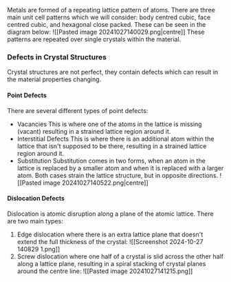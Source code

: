Metals are formed of a repeating lattice pattern of atoms. There are three main unit cell patterns which we will consider: body centred cubic, face centred cubic, and hexagonal close packed. These can be seen in the diagram below:
![[Pasted image 20241027140029.png|centre]]
These patterns are repeated over single crystals within the material.
### Defects in Crystal Structures
Crystal structures are not perfect, they contain defects which can result in the material properties changing.
#### Point Defects
There are several different types of point defects:
- Vacancies
	This is where one of the atoms in the lattice is missing (vacant) resulting in a strained lattice region around it.
- Interstitial Defects
	This is where there is an additional atom within the lattice that isn't supposed to be there, resulting in a strained lattice region around it.
- Substitution
	Substitution comes in two forms, when an atom in the lattice is replaced by a smaller atom and when it is replaced with a larger atom.
	Both cases strain the lattice structure, but in opposite directions.
![[Pasted image 20241027140522.png|centre]]
#### Dislocation Defects
Dislocation is atomic disruption along a plane of the atomic lattice. There are two main types:
1) Edge dislocation where there is an extra lattice plane that doesn't extend the full thickness of the crystal:
![[Screenshot 2024-10-27 140829 1.png]]
2) Screw dislocation where one half of a crystal is slid across the other half along a lattice plane, resulting in a spiral stacking of crystal planes around the centre line:
![[Pasted image 20241027141215.png]]

